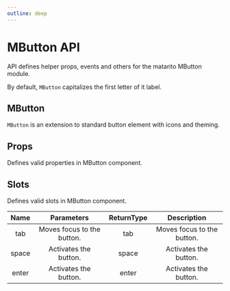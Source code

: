 ```yaml
---
outline: deep
---
```


# MButton API

API defines helper props, events and others for the matarito MButton module.

By default, `MButton` capitalizes the first letter of it label.

## MButton

`MButton` is an extension to standard button element with icons and theming.

## Props

Defines valid properties in MButton component.

## Slots

Defines valid slots in MButton component.

| Name  |         Parameters         | ReturnType |        Description         |
| :---: | :------------------------: | :--------: | :------------------------: |
|  tab  | Moves focus to the button. |    tab     | Moves focus to the button. |
| space |   Activates the button.    |   space    |   Activates the button.    |
| enter |   Activates the button.    |   enter    |   Activates the button.    |
